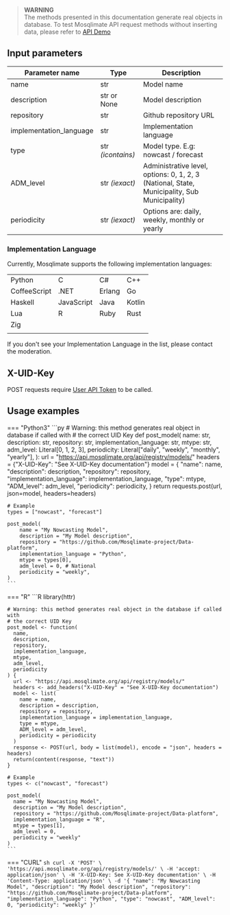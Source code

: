 > **WARNING**  
> The methods presented in this documentation generate real objects in database. To test Mosqlimate API request methods without inserting data, please refer to [API Demo](https://api.mosqlimate.org/api/docs)

## Input parameters 
| Parameter name | Type | Description |
|--|--|--|
| name | str | Model name | 
| description | str or None | Model description |
| repository | str | Github repository URL |
| implementation_language | str | Implementation language |
| type | str _(icontains)_ | Model type. E.g: nowcast / forecast |
| ADM_level | str _(iexact)_ | Administrative level, options: 0, 1, 2, 3 (National, State, Municipality, Sub Municipality) |
| periodicity | str _(iexact)_ | Options are: daily, weekly, monthly or yearly |


### Implementation Language
Currently, Mosqlimate supports the following implementation languages:

|||||
|--|--|--|--|
| Python | C | C# | C++ | 
| CoffeeScript | .NET | Erlang | Go |
| Haskell | JavaScript | Java | Kotlin |
| Lua | R | Ruby | Rust |
| Zig |
||||

If you don't see your Implementation Language in the list, please contact the moderation.

## X-UID-Key
POST requests require [User API Token](uid-key.md) to be called.

## Usage examples

=== "Python3"
    ```py
    # Warning: this method generates real object in database if called with
    # the correct UID Key
    def post_model(
        name: str, 
        description: str, 
        repository: str, 
        implementation_language: str, 
        mtype: str,
        adm_level: Literal[0, 1, 2, 3],
        periodicity: Literal["daily", "weekly", "monthly", "yearly"],
    ):
        url = "https://api.mosqlimate.org/api/registry/models/"
        headers = {"X-UID-Key": "See X-UID-Key documentation"}
        model = {
            "name": name,
            "description": description,
            "repository": repository,
            "implementation_language": implementation_language,
            "type": mtype,
            "ADM_level": adm_level,
            "periodicity": periodicity,
        }
        return requests.post(url, json=model, headers=headers)


    # Example
    types = ["nowcast", "forecast"]

    post_model(
        name = "My Nowcasting Model",
        description = "My Model description",
        repository = "https://github.com/Mosqlimate-project/Data-platform",
        implementation_language = "Python",
        mtype = types[0],
        adm_level = 0, # National
        periodicity = "weekly",
    )
    ```

=== "R"
    ```R
    library(httr)

    # Warning: this method generates real object in the database if called with
    # the correct UID Key
    post_model <- function(
      name,
      description,
      repository,
      implementation_language,
      mtype,
      adm_level,
      periodicity
    ) {
      url <- "https://api.mosqlimate.org/api/registry/models/"
      headers <- add_headers("X-UID-Key" = "See X-UID-Key documentation")
      model <- list(
        name = name,
        description = description,
        repository = repository,
        implementation_language = implementation_language,
        type = mtype,
        ADM_level = adm_level,
        periodicity = periodicity
      )
      response <- POST(url, body = list(model), encode = "json", headers = headers)
      return(content(response, "text"))
    }

    # Example
    types <- c("nowcast", "forecast")

    post_model(
      name = "My Nowcasting Model",
      description = "My Model description",
      repository = "https://github.com/Mosqlimate-project/Data-platform",
      implementation_language = "R",
      mtype = types[1],
      adm_level = 0,
      periodicity = "weekly"
    )
    ```

=== "CURL"
    ```sh
    curl -X 'POST' \
        'https://api.mosqlimate.org/api/registry/models/' \
        -H 'accept: application/json' \
        -H 'X-UID-Key: See X-UID-Key documentation' \
        -H 'Content-Type: application/json' \
        -d '{
        "name": "My Nowcasting Model",
        "description": "My Model description",
        "repository": "https://github.com/Mosqlimate-project/Data-platform",
        "implementation_language": "Python",
        "type": "nowcast",
        "ADM_level": 0,
        "periodicity": "weekly"
    }'
    ```
